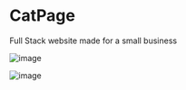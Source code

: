 # CatPage

Full Stack website made for a small business

![image](https://github.com/tf2myk/CatPage/assets/49140280/7c66908a-80cd-4ddc-8e85-28db2e7e782d)

![image](https://github.com/tf2myk/CatPage/assets/49140280/40f75174-7b32-49ba-84a9-ae59654f926a)

